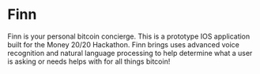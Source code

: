 # Finn
Finn is your personal bitcoin concierge. This is a prototype IOS application built for the Money 20/20 Hackathon. Finn brings uses advanced voice recognition and natural language processing to help determine what a user is asking or needs helps with for all things bitcoin!
